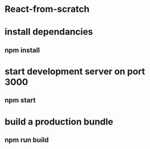 # React-from-scratch

# install dependancies

## npm install

# start development server on port 3000

## npm start

# build a production bundle

## npm run build
